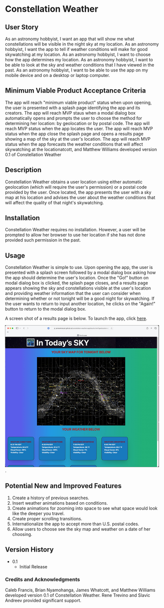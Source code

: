 # Constellation Weather

## User Story

As an astronomy hobbyist, I want an app that will show me what constellations will be visible in the night sky at my location.
As an astronomy hobbyist, I want the app to tell if weather conditions will make for good skywatching at my location.
As an astronomy hobbyist, I want to choose how the app determines my location.
As an astronomy hobbyist, I want to be able to look at the sky and weather conditions that I have viewed in the past.
As an astronomy hobbyist, I want to be able to use the app on my mobile device and on a desktop or laptop computer.

## Minimum Viable Product Acceptance Criteria

The app will reach "minimum viable product" status when upon opening, the user is presented with a splash page identifying the app and its creators.
The app will reach MVP staus when a modal dialog box automatically opens and prompts the user to choose the method for determining her location: by geolocation or by postal code.
The app will reach MVP status when the app locates the user.
The app will reach MVP status when the app close the splash page and opens a results page showing a map of the sky at the user's location.
The app will reach MVP status when the app forecasts the weather conditions that will affect skywatching at the locationatcott, and Matthew Williams developed version 0.1 of Constellation Weather
## Description

Constellation Weather obtains a user location using either automatic geolocation (which will require the user's permission) or a postal code provided by the user. Once located, the app presents the user with a sky map at his location and advises the user about the weather conditions that will affect the quality of that night's skywatching.

## Installation

Constellation Weather requires no installation. However, a user will be prompted to allow her browser to use her location if she has not done provided such permission in the past.

## Usage

Constellation Weather is simple to use. Upon opening the app, the user is presented with a splash screen followed by a modal dialog box asking how the app should determine the user's location. Once the "Go!" button on modal dialog box is clicked, the splash page closes, and a results page appears showing the sky and constellations visible at the user's location and providing weather information that the user can consider when determining whether or not tonight will be a good night for skywatching. If the user wants to return to input another location, he clicks on the "Again!" button to return to the modal dialog box.

A screen shot of a results page is below. To launch the app, click [here](https://jameswhatcott.github.io/constellation-weather-app/).

![Constellation Weather](./Assets/images/constellation-weather.jpg).


## Potential New and Improved Features

1. Create a history of previous searches.
2. Insert weather animations based on conditions.
3. Create animations for zooming into space to see what space would look like the deeper you travel.
4. Create proper scrolling transitions.
5. Internationalize the app to accept more than U.S. postal codes.
6. Allow users to choose see the sky map and weather on a date of her choosing.


## Version History

* 0.1
    * Initial Release

### Credits and Acknowledgments

Caleb Francis, Brian Nyamohanga, James Whatcott, and Matthew Williams developed version 0.1 of Constellation Weather. Rene Trevino and Slavic Andreev provided significant support.